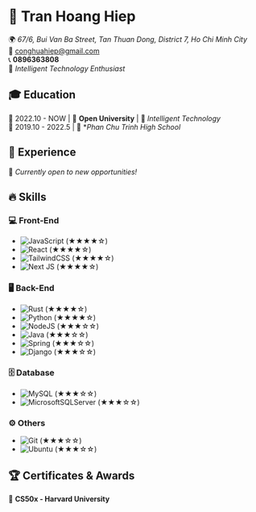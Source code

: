 # 🚀 **Tran Hoang Hiep**  
🌍 *67/6, Bui Van Ba Street, Tan Thuan Dong, District 7, Ho Chi Minh City*  
📧 [conghuahiep@gmail.com](mailto:conghuahiep@gmail.com)  
📞 **0896363808**  
🎯 *Intelligent Technology Enthusiast*


## 🎓 **Education**
📅 2022.10 - NOW | 🏫 **Open University** | 🎯 *Intelligent Technology*  
📅 2019.10 - 2022.5 | 🏫 **Phan Chu Trinh High School*


## 💼 **Experience**
🚀 *Currently open to new opportunities!*



## 🔥 **Skills**
### 💻 **Front-End**
- ![JavaScript](https://img.shields.io/badge/javascript-%23323330.svg?style=for-the-badge&logo=javascript&logoColor=%23F7DF1E) (★★★★☆)
- ![React](https://img.shields.io/badge/react-%2320232a.svg?style=for-the-badge&logo=react&logoColor=%2361DAFB) (★★★★☆)
- ![TailwindCSS](https://img.shields.io/badge/tailwindcss-%2338B2AC.svg?style=for-the-badge&logo=tailwind-css&logoColor=white) (★★★★☆)
- ![Next JS](https://img.shields.io/badge/Next-black?style=for-the-badge&logo=next.js&logoColor=white) (★★★★☆)

### 🖥️ **Back-End**
- ![Rust](https://img.shields.io/badge/rust-%23000000.svg?style=for-the-badge&logo=rust&logoColor=white) (★★★★☆)
- ![Python](https://img.shields.io/badge/python-3670A0?style=for-the-badge&logo=python&logoColor=ffdd54) (★★★★☆)
- ![NodeJS](https://img.shields.io/badge/node.js-6DA55F?style=for-the-badge&logo=node.js&logoColor=white) (★★★☆☆)
- ![Java](https://img.shields.io/badge/java-%23ED8B00.svg?style=for-the-badge&logo=openjdk&logoColor=white) (★★★☆☆)
- ![Spring](https://img.shields.io/badge/spring-%236DB33F.svg?style=for-the-badge&logo=spring&logoColor=white) (★★★☆☆)
- ![Django](https://img.shields.io/badge/django-%23092E20.svg?style=for-the-badge&logo=django&logoColor=white) (★★★☆☆)

### 🗄 **Database**
- ![MySQL](https://img.shields.io/badge/mysql-4479A1.svg?style=for-the-badge&logo=mysql&logoColor=white) (★★★☆☆)
- ![MicrosoftSQLServer](https://img.shields.io/badge/Microsoft%20SQL%20Server-CC2927?style=for-the-badge&logo=microsoft%20sql%20server&logoColor=white) (★★★☆☆)

### ⚙ **Others**
- ![Git](https://img.shields.io/badge/git-%23F05033.svg?style=for-the-badge&logo=git&logoColor=white) (★★★☆☆)
- ![Ubuntu](https://img.shields.io/badge/Ubuntu-E95420?style=for-the-badge&logo=ubuntu&logoColor=white) (★★★☆☆)


## 🏆 **Certificates & Awards**
📜 **CS50x - Harvard University**  
